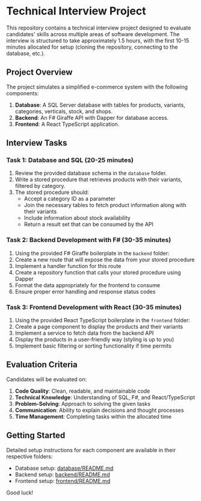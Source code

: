 # Technical Interview Project

This repository contains a technical interview project designed to evaluate candidates' skills across multiple areas of software development. The interview is structured to take approximately 1.5 hours, with the first 10-15 minutes allocated for setup (cloning the repository, connecting to the database, etc.).

## Project Overview

The project simulates a simplified e-commerce system with the following components:

1. **Database**: A SQL Server database with tables for products, variants, categories, verticals, stock, and shops.
2. **Backend**: An F# Giraffe API with Dapper for database access.
3. **Frontend**: A React TypeScript application.

## Interview Tasks

### Task 1: Database and SQL (20-25 minutes)

1. Review the provided database schema in the `database` folder.
2. Write a stored procedure that retrieves products with their variants, filtered by category.
3. The stored procedure should:
   - Accept a category ID as a parameter
   - Join the necessary tables to fetch product information along with their variants
   - Include information about stock availability
   - Return a result set that can be consumed by the API

### Task 2: Backend Development with F# (30-35 minutes)

1. Using the provided F# Giraffe boilerplate in the `backend` folder:
2. Create a new route that will expose the data from your stored procedure
3. Implement a handler function for this route
4. Create a repository function that calls your stored procedure using Dapper
5. Format the data appropriately for the frontend to consume
6. Ensure proper error handling and response status codes

### Task 3: Frontend Development with React (30-35 minutes)

1. Using the provided React TypeScript boilerplate in the `frontend` folder:
2. Create a page component to display the products and their variants
3. Implement a service to fetch data from the backend API
4. Display the products in a user-friendly way (styling is up to you)
5. Implement basic filtering or sorting functionality if time permits

## Evaluation Criteria

Candidates will be evaluated on:

1. **Code Quality**: Clean, readable, and maintainable code
2. **Technical Knowledge**: Understanding of SQL, F#, and React/TypeScript
3. **Problem-Solving**: Approach to solving the given tasks
4. **Communication**: Ability to explain decisions and thought processes
5. **Time Management**: Completing tasks within the allocated time

## Getting Started

Detailed setup instructions for each component are available in their respective folders:

- Database setup: [database/README.md](database/README.md)
- Backend setup: [backend/README.md](backend/README.md)
- Frontend setup: [frontend/README.md](frontend/README.md)

Good luck! 
